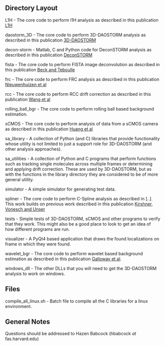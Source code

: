 
## Directory Layout ##

L1H - The core code to perform l1H analysis as described in this publication [L1H](http://dx.doi.org/10.1364/OE.21.028583)

daostorm_3D - The core code to perform 3D-DAOSTORM analysis as described in this publication [3D-DAOSTORM](http://dx.doi.org/10.1186/2192-2853-1-6)

decon-storm - Matlab, C and Python code for DeconSTORM analysis as described in this publication [DeconSTORM](http://dx.doi.org/10.1016/j.bpj.2012.03.070)

fista - The core code to perform FISTA image deconvolution as described in this publication [Beck and Teboulle](http://dx.doi.org/10.1137/080716542)

frc - The core code to perform FRC analysis as described in this publication [Nieuwenhuizen et al](http://dx.doi.org/10.1038/nmeth.2448)

rcc - The core code to perform RCC drift correction as described in this publication [Wang et al](http://dx.doi.org/10.1364/OE.22.015982)

rolling_ball_bgr - The core code to perform rolling ball based background estimation.

sCMOS - The core code to perform analysis of data from a sCMOS camera as described in this publication [Huang et al](http://dx.doi.org/10.1038/nmeth.2488)

sa_library - A collection of Python (and C) libraries that provide functionality whose utility is not limited to just a support role for 3D-DAOSTORM (and other analysis approaches).

sa_utilities - A collection of Python and C programs that perform functions such as tracking single molecules across multiple frames or determining and applying drift correction. These are used by 3D-DAOSTORM, but as with the functions in the library directory they are considered to be of more general utility.

simulator - A simple simulator for generating test data.

spliner - The core code to perform C-Spline analysis as described in [..]. This work builds on previous work described in this publication [Kirshner, Vonesch and Unser](http://dx.doi.org/10.1109/ISBI.2013.6556543)

tests - Simple tests of 3D-DAOSTORM, sCMOS and other programs to verify that they work. This might also be a good place to look to get an idea of how different programs are run.

visualizer - A PyQt4 based application that draws the found localizations on frame in which they were found.

wavelet_bgr - The core code to perform wavelet based background estimation as described in this publication [Galloway et al](http://www.opticsinfobase.org/as/abstract.cfm?URI=as-63-12-1370).

windows_dll - The other DLLs that you will need to get the 3D-DAOSTORM analysis to work on windows.

## Files ##
compile_all_linux.sh - Batch file to compile all the C libraries for a linux environment.

## General Notes ##
Questions should be addressed to Hazen Babcock (hbabcock _at_ fas.harvard.edu)
